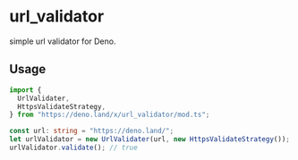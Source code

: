 # url_validator
simple url validator for Deno.


## Usage
```ts
import {
  UrlValidater,
  HttpsValidateStrategy,
} from "https://deno.land/x/url_validator/mod.ts";

const url: string = "https://deno.land/";
let urlValidator = new UrlValidater(url, new HttpsValidateStrategy());
urlValidator.validate(); // true
```

